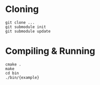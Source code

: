 # Cloning
```
git clone ...
git submodule init
git submodule update
```

# Compiling & Running
```
cmake .
make
cd bin
./bin/{example}
```